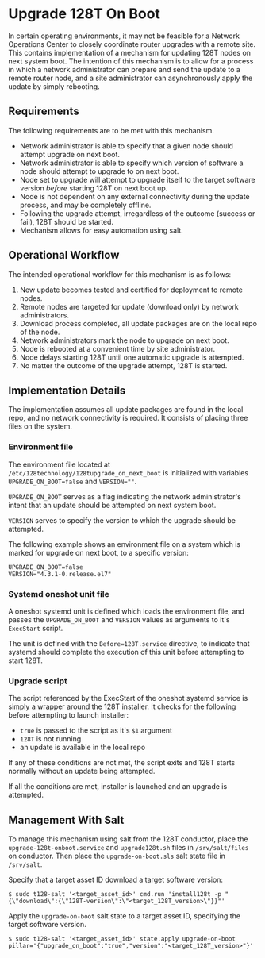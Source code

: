 # Upgrade 128T On Boot
In certain operating environments, it may not be feasible for a Network Operations Center to closely coordinate router upgrades with a remote site. This contains implementation of a mechanism for updating 128T nodes on next system boot. The intention of this mechanism is to allow for a process in which a network administrator can prepare and send the update to a remote router node, and a site administrator can asynchronously apply the update by simply rebooting.

## Requirements
The following requirements are to be met with this mechanism.
* Network administrator is able to specify that a given node should attempt upgrade on next boot.
* Network administrator is able to specify which version of software a node should attempt to upgrade to on next boot.
* Node set to upgrade will attempt to upgrade itself to the target software version _before_ starting 128T on next boot up.
* Node is not dependent on any external connectivity during the update process, and may be completely offline.
* Following the upgrade attempt, irregardless of the outcome (success or fail), 128T should be started.
* Mechanism allows for easy automation using salt.

## Operational Workflow
The intended operational workflow for this mechanism is as follows:
1. New update becomes tested and certified for deployment to remote nodes.
2. Remote nodes are targeted for update (download only) by network administrators.
3. Download process completed, all update packages are on the local repo of the node.
4. Network administrators mark the node to upgrade on next boot.
5. Node is rebooted at a convenient time by site administrator.
6. Node delays starting 128T until one automatic upgrade is attempted.
7. No matter the outcome of the upgrade attempt, 128T is started.

## Implementation Details
The implementation assumes all update packages are found in the local repo, and no network connectivity is required. It consists of placing three files on the system.

### Environment file
The environment file located at `/etc/128technology/128tupgrade_on_next_boot` is initialized with variables `UPGRADE_ON_BOOT=false` and `VERSION=""`.

`UPGRADE_ON_BOOT` serves as a flag indicating the network administrator's intent that an update should be attempted on next system boot.

`VERSION` serves to specify the version to which the upgrade should be attempted.

The following example shows an environment file on a system which is marked for upgrade on next boot, to a specific version:
```
UPGRADE_ON_BOOT=false
VERSION="4.3.1-0.release.el7"
```

### Systemd oneshot unit file
A oneshot systemd unit is defined which loads the environment file, and passes the `UPGRADE_ON_BOOT` and `VERSION` values as arguments to it's `ExecStart` script. 

The unit is defined with the `Before=128T.service` directive, to indicate that systemd should complete the execution of this unit before attempting to start 128T.

### Upgrade script
The script referenced by the ExecStart of the oneshot systemd service is simply a wrapper around the 128T installer. It checks for the following before attempting to launch installer:

* `true` is passed to the script as it's `$1` argument
* `128T` is not running
* an update is available in the local repo

If any of these conditions are not met, the script exits and 128T starts normally without an update being attempted.

If all the conditions are met, installer is launched and an upgrade is attempted.

## Management With Salt
To manage this mechanism using salt from the 128T conductor, place the `upgrade-128t-onboot.service` and `upgrade128t.sh` files in `/srv/salt/files` on conductor. Then place the `upgrade-on-boot.sls` salt state file in `/srv/salt`.

Specify that a target asset ID download a target software version:
```
$ sudo t128-salt '<target_asset_id>' cmd.run 'install128t -p "{\"download\":{\"128T-version\":\"<target_128T_version>\"}}"'
```

Apply the `upgrade-on-boot` salt state to a target asset ID, specifying the target software version.
```
$ sudo t128-salt '<target_asset_id>' state.apply upgrade-on-boot pillar='{"upgrade_on_boot":"true","version":"<target_128T_version>"}'
```
